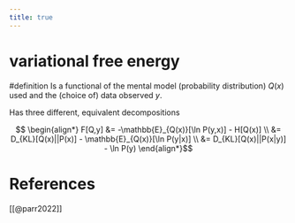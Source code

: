 ```yaml
---
title: true
---
```

# variational free energy
#definition
Is a functional of the mental model (probability distribution) $Q(x)$ used and the (choice of) data observed $y$.

Has three different, equivalent decompositions

$$ \begin{align*}
	F[Q,y] &= -\mathbb{E}_{Q(x)}[\ln P(y,x)] - H[Q(x)] \\
	&= D_{KL}[Q(x)||P(x)] - \mathbb{E}_{Q(x)}[\ln P(y|x)] \\
	&=  D_{KL}[Q(x)||P(x|y)] - \ln P(y)
\end{align*}$$

# References
[[@parr2022]]
